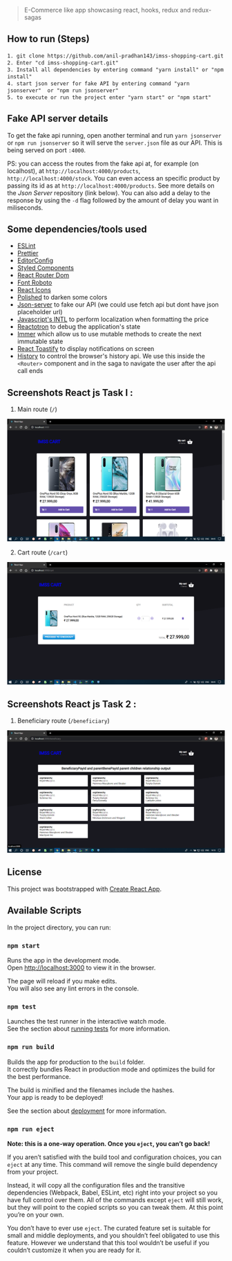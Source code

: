 

> E-Commerce like app showcasing react, hooks, redux and redux-sagas

## How to run (Steps)

```
1. git clone https://github.com/anil-pradhan143/imss-shopping-cart.git
2. Enter "cd imss-shopping-cart.git"
3. Install all dependencies by entering command "yarn install" or "npm install"
4. start json server for fake API by entering command "yarn jsonserver"  or "npm run jsonserver"
5. to execute or run the project enter "yarn start" or "npm start"
```


## Fake API server details
To get the fake api running, open another terminal and run `yarn jsonserver` or  `npm run jsonserver` so it will serve the `server.json` file as our API. This is being served on port `:4000`.

PS: you can access the routes from the fake api at, for example (on localhost), at `http://localhost:4000/products`, `http://localhost:4000/stock`. You can even access an specific product by passing its id as at `http://localhost:4000/products`. See more details on the _Json Server_ repository (link below). You can also add a delay to the response by using the `-d` flag followed by the amount of delay you want in miliseconds.




## Some dependencies/tools used

-   [ESLint](https://github.com/eslint/eslint)
-   [Prettier](https://github.com/prettier/prettier)
-   [EditorConfig](https://github.com/editorconfig/editorconfig)
-   [Styled Components](https://github.com/styled-components/styled-components)
-   [React Router Dom](https://reacttraining.com/react-router/web/guides/quick-start)
-   [Font Roboto](https://fonts.google.com/specimen/Roboto?selection.family=Roboto)
-   [React Icons](https://react-icons.netlify.com/#/)
-   [Polished](https://polished.js.org/) to darken some colors
-   [Json-server](https://github.com/typicode/json-server) to fake our API (we could use fetch api but dont have json placeholder url)
-   [Javascript's INTL](https://developer.mozilla.org/en-US/docs/Web/JavaScript/Reference/Global_Objects/Intl) to perform localization when formatting the price
-   [Reactotron](https://github.com/infinitered/reactotron) to debug the application's state
-   [Immer](https://github.com/immerjs/immer) which allow us to use mutable methods to create the next immutable state
-   [React Toastify](https://github.com/fkhadra/react-toastify) to display notifications on screen
-   [History](https://www.npmjs.com/package/history) to control the browser's history api. We use this inside the `<Router>` component and in the saga to navigate the user after the api call ends

## Screenshots React js Task l : 

1. Main route (`/`)

<p align="center">
  <!-- <img width="460" height="300" src="./screenshots/main-page.png"> -->
  <img src="./screenshots/HomePage/HomePage.png">
</p>

2. Cart route (`/cart`)

<p align="center">
  <!-- <img width="460" height="300" src="./screenshots/main-page.png"> -->
  <img src="./screenshots/Cart/Cart.png">
</p>

## Screenshots React js Task 2 : 

1. Beneficiary route (`/beneficiary`)

<p align="center">
  <!-- <img width="460" height="300" src="./screenshots/main-page.png"> -->
  <img src="./screenshots/Baneficiary/Beneficiary.png">
</p>



## License

This project was bootstrapped with [Create React App](https://github.com/facebook/create-react-app).

## Available Scripts

In the project directory, you can run:

### `npm start`

Runs the app in the development mode.<br>
Open [http://localhost:3000](http://localhost:3000) to view it in the browser.

The page will reload if you make edits.<br>
You will also see any lint errors in the console.

### `npm test`

Launches the test runner in the interactive watch mode.<br>
See the section about [running tests](https://facebook.github.io/create-react-app/docs/running-tests) for more information.

### `npm run build`

Builds the app for production to the `build` folder.<br>
It correctly bundles React in production mode and optimizes the build for the best performance.

The build is minified and the filenames include the hashes.<br>
Your app is ready to be deployed!

See the section about [deployment](https://facebook.github.io/create-react-app/docs/deployment) for more information.

### `npm run eject`

**Note: this is a one-way operation. Once you `eject`, you can’t go back!**

If you aren’t satisfied with the build tool and configuration choices, you can `eject` at any time. This command will remove the single build dependency from your project.

Instead, it will copy all the configuration files and the transitive dependencies (Webpack, Babel, ESLint, etc) right into your project so you have full control over them. All of the commands except `eject` will still work, but they will point to the copied scripts so you can tweak them. At this point you’re on your own.

You don’t have to ever use `eject`. The curated feature set is suitable for small and middle deployments, and you shouldn’t feel obligated to use this feature. However we understand that this tool wouldn’t be useful if you couldn’t customize it when you are ready for it.
